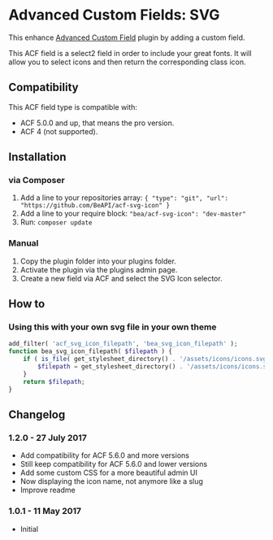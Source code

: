# Advanced Custom Fields: SVG #

This enhance [Advanced Custom Field](https://www.advancedcustomfields.com/pro/) plugin by adding a custom field.

This ACF field is a select2 field in order to include your great fonts. It will allow you to select icons and then return the corresponding class icon.

## Compatibility

This ACF field type is compatible with:
* ACF 5.0.0 and up, that means the pro version.
* ACF 4 (not supported).

## Installation

### via Composer

1. Add a line to your repositories array: `{ "type": "git", "url": "https://github.com/BeAPI/acf-svg-icon" }`
2. Add a line to your require block: `"bea/acf-svg-icon": "dev-master"`
3. Run: `composer update`

### Manual

1. Copy the plugin folder into your plugins folder.
2. Activate the plugin via the plugins admin page.
3. Create a new field via ACF and select the SVG Icon selector.

## How to ##

### Using this with your own svg file in your own theme ###

```php
add_filter( 'acf_svg_icon_filepath', 'bea_svg_icon_filepath' );
function bea_svg_icon_filepath( $filepath ) {
    if ( is_file( get_stylesheet_directory() . '/assets/icons/icons.svg' ) ) {
        $filepath = get_stylesheet_directory() . '/assets/icons/icons.svg';
    }
    return $filepath;
}
```

## Changelog ##

### 1.2.0 - 27 July 2017
* Add compatibility for ACF 5.6.0 and more versions
* Still keep compatibility for ACF 5.6.0 and lower versions
* Add some custom CSS for a more beautiful admin UI
* Now displaying the icon name, not anymore like a slug
* Improve readme

### 1.0.1 - 11 May 2017
* Initial
